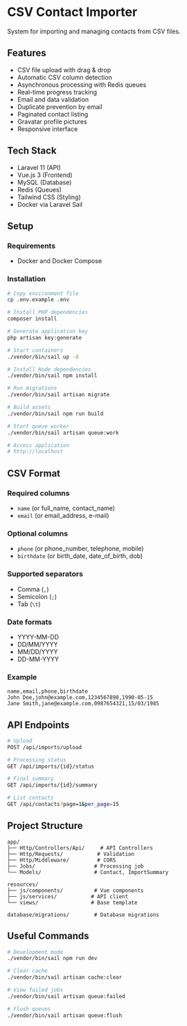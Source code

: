 # CSV Contact Importer

System for importing and managing contacts from CSV files.

## Features

- CSV file upload with drag & drop
- Automatic CSV column detection
- Asynchronous processing with Redis queues
- Real-time progress tracking
- Email and data validation
- Duplicate prevention by email
- Paginated contact listing
- Gravatar profile pictures
- Responsive interface

## Tech Stack

- Laravel 11 (API)
- Vue.js 3 (Frontend)
- MySQL (Database)
- Redis (Queues)
- Tailwind CSS (Styling)
- Docker via Laravel Sail

## Setup

### Requirements
- Docker and Docker Compose

### Installation
```bash
# Copy environment file
cp .env.example .env

# Install PHP dependencies
composer install

# Generate application key
php artisan key:generate

# Start containers
./vendor/bin/sail up -d

# Install Node dependencies
./vendor/bin/sail npm install

# Run migrations
./vendor/bin/sail artisan migrate

# Build assets
./vendor/bin/sail npm run build

# Start queue worker
./vendor/bin/sail artisan queue:work

# Access application
# http://localhost
```

## CSV Format

### Required columns
- `name` (or full_name, contact_name)
- `email` (or email_address, e-mail)

### Optional columns
- `phone` (or phone_number, telephone, mobile)
- `birthdate` (or birth_date, date_of_birth, dob)

### Supported separators
- Comma (`,`)
- Semicolon (`;`)
- Tab (`\t`)

### Date formats
- YYYY-MM-DD
- DD/MM/YYYY
- MM/DD/YYYY
- DD-MM-YYYY

### Example
```csv
name,email,phone,birthdate
John Doe,john@example.com,1234567890,1990-05-15
Jane Smith,jane@example.com,0987654321,15/03/1985
```

## API Endpoints

```bash
# Upload
POST /api/imports/upload

# Processing status
GET /api/imports/{id}/status

# Final summary
GET /api/imports/{id}/summary

# List contacts
GET /api/contacts?page=1&per_page=15
```

## Project Structure

```
app/
├── Http/Controllers/Api/     # API Controllers
├── Http/Requests/           # Validation
├── Http/Middleware/         # CORS
├── Jobs/                   # Processing job
└── Models/                 # Contact, ImportSummary

resources/
├── js/components/          # Vue components
├── js/services/           # API client
└── views/                 # Base template

database/migrations/        # Database migrations
```

## Useful Commands

```bash
# Development mode
./vendor/bin/sail npm run dev

# Clear cache
./vendor/bin/sail artisan cache:clear

# View failed jobs
./vendor/bin/sail artisan queue:failed

# Flush queues
./vendor/bin/sail artisan queue:flush
```